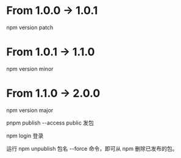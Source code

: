 
# From 1.0.0 -> 1.0.1
npm version patch
# From 1.0.1 -> 1.1.0
npm version minor
# From 1.1.0 -> 2.0.0
npm version major

pnpm publish --access public 发包

npm login 登录

运行 npm unpublish 包名 --force 命令，即可从 npm 删除已发布的包。
